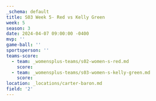 ```yaml
---
_schema: default
title: S03 Week 5- Red vs Kelly Green
week: 5
season: 3
date: 2024-04-07 09:00:00 -0400
mvp: ''
game-ball: ''
sportsperson: ''
teams-score:
  - team: _womensplus-teams/s02-women-s-red.md
    score:
  - team: _womensplus-teams/s03-women-s-kelly-green.md
    score:
location: _locations/carter-baron.md
field: '2'
---
```

